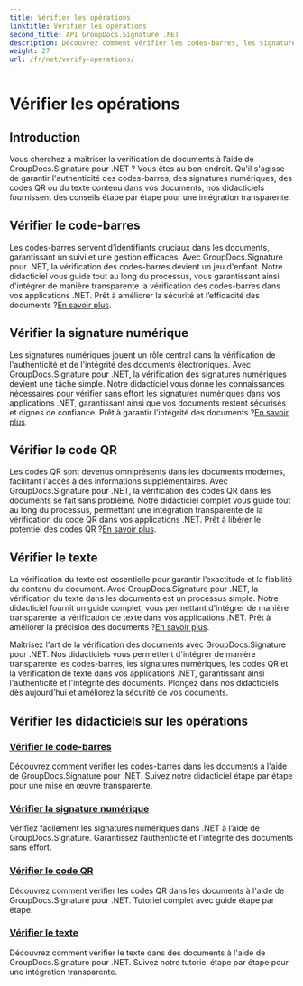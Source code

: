 ```yaml
---
title: Vérifier les opérations
linktitle: Vérifier les opérations
second_title: API GroupDocs.Signature .NET
description: Découvrez comment vérifier les codes-barres, les signatures numériques, les codes QR et le texte des documents à l'aide de GroupDocs.Signature .NET. Tutoriels étape par étape pour une intégration transparente.
weight: 27
url: /fr/net/verify-operations/
---
```


# Vérifier les opérations

## Introduction

Vous cherchez à maîtriser la vérification de documents à l’aide de GroupDocs.Signature pour .NET ? Vous êtes au bon endroit. Qu'il s'agisse de garantir l'authenticité des codes-barres, des signatures numériques, des codes QR ou du texte contenu dans vos documents, nos didacticiels fournissent des conseils étape par étape pour une intégration transparente.

## Vérifier le code-barres
 Les codes-barres servent d’identifiants cruciaux dans les documents, garantissant un suivi et une gestion efficaces. Avec GroupDocs.Signature pour .NET, la vérification des codes-barres devient un jeu d'enfant. Notre didacticiel vous guide tout au long du processus, vous garantissant ainsi d'intégrer de manière transparente la vérification des codes-barres dans vos applications .NET. Prêt à améliorer la sécurité et l’efficacité des documents ?[En savoir plus](./verify-barcode/).

## Vérifier la signature numérique
Les signatures numériques jouent un rôle central dans la vérification de l'authenticité et de l'intégrité des documents électroniques. Avec GroupDocs.Signature pour .NET, la vérification des signatures numériques devient une tâche simple. Notre didacticiel vous donne les connaissances nécessaires pour vérifier sans effort les signatures numériques dans vos applications .NET, garantissant ainsi que vos documents restent sécurisés et dignes de confiance. Prêt à garantir l’intégrité des documents ?[En savoir plus](./verify-digital/).

## Vérifier le code QR
 Les codes QR sont devenus omniprésents dans les documents modernes, facilitant l'accès à des informations supplémentaires. Avec GroupDocs.Signature pour .NET, la vérification des codes QR dans les documents se fait sans problème. Notre didacticiel complet vous guide tout au long du processus, permettant une intégration transparente de la vérification du code QR dans vos applications .NET. Prêt à libérer le potentiel des codes QR ?[En savoir plus](./verify-qr-code/).

## Vérifier le texte
La vérification du texte est essentielle pour garantir l’exactitude et la fiabilité du contenu du document. Avec GroupDocs.Signature pour .NET, la vérification du texte dans les documents est un processus simple. Notre didacticiel fournit un guide complet, vous permettant d'intégrer de manière transparente la vérification de texte dans vos applications .NET. Prêt à améliorer la précision des documents ?[En savoir plus](./verify-text/).

Maîtrisez l'art de la vérification des documents avec GroupDocs.Signature pour .NET. Nos didacticiels vous permettent d'intégrer de manière transparente les codes-barres, les signatures numériques, les codes QR et la vérification de texte dans vos applications .NET, garantissant ainsi l'authenticité et l'intégrité des documents. Plongez dans nos didacticiels dès aujourd’hui et améliorez la sécurité de vos documents.
## Vérifier les didacticiels sur les opérations
### [Vérifier le code-barres](./verify-barcode/)
Découvrez comment vérifier les codes-barres dans les documents à l'aide de GroupDocs.Signature pour .NET. Suivez notre didacticiel étape par étape pour une mise en œuvre transparente.
### [Vérifier la signature numérique](./verify-digital/)
Vérifiez facilement les signatures numériques dans .NET à l’aide de GroupDocs.Signature. Garantissez l’authenticité et l’intégrité des documents sans effort.
### [Vérifier le code QR](./verify-qr-code/)
Découvrez comment vérifier les codes QR dans les documents à l'aide de GroupDocs.Signature pour .NET. Tutoriel complet avec guide étape par étape.
### [Vérifier le texte](./verify-text/)
Découvrez comment vérifier le texte dans des documents à l'aide de GroupDocs.Signature pour .NET. Suivez notre tutoriel étape par étape pour une intégration transparente.